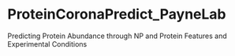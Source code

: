 # ProteinCoronaPredict_PayneLab
 Predicting Protein Abundance through NP and Protein Features and Experimental Conditions
